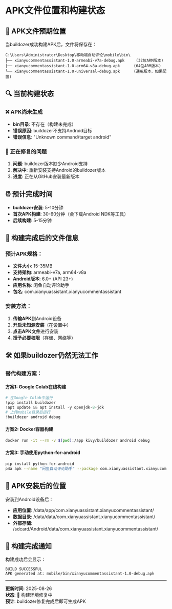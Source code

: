 # APK文件位置和构建状态

## 📍 APK文件预期位置

当buildozer成功构建APK后，文件将保存在：

```
C:\Users\Administrator\Desktop\移动端自动评论\mobile\bin\
├── xianyucommentassistant-1.0-armeabi-v7a-debug.apk     (32位ARM版本)
├── xianyucommentassistant-1.0-arm64-v8a-debug.apk      (64位ARM版本)  
└── xianyucommentassistant-1.0-universal-debug.apk      (通用版本，如果配置)
```

## 🔍 当前构建状态

### ❌ APK尚未生成
- **bin目录**: 不存在（构建未完成）
- **错误原因**: buildozer不支持Android目标
- **错误信息**: "Unknown command/target android"

### 🔄 正在修复的问题
1. **问题**: buildozer版本缺少Android支持
2. **解决中**: 重新安装支持Android的buildozer版本
3. **进度**: 正在从GitHub安装最新版本

## ⏰ 预计完成时间

- **buildozer安装**: 5-10分钟
- **首次APK构建**: 30-60分钟（会下载Android NDK等工具）
- **后续构建**: 5-15分钟

## 🎯 构建完成后的文件信息

### 预计APK规格：
- **文件大小**: 15-35MB
- **支持架构**: armeabi-v7a, arm64-v8a
- **Android版本**: 6.0+ (API 23+)
- **应用名称**: 闲鱼自动评论助手
- **包名**: com.xianyuassistant.xianyucommentassistant

### 安装方法：
1. **传输APK**到Android设备
2. **开启未知源安装**（在设置中）
3. **点击APK文件**进行安装
4. **授予必要权限**（存储、网络等）

## 🛠️ 如果buildozer仍然无法工作

### 替代构建方案：

#### 方案1: Google Colab在线构建
```python
# 在Google Colab中运行
!pip install buildozer
!apt update && apt install -y openjdk-8-jdk
# 上传mobile目录后运行
!buildozer android debug
```

#### 方案2: Docker容器构建  
```bash
docker run -it --rm -v $(pwd):/app kivy/buildozer android debug
```

#### 方案3: 手动使用python-for-android
```bash
pip install python-for-android
p4a apk --name "闲鱼自动评论助手" --package com.xianyuassistant.xianyucommentassistant
```

## 📱 APK安装后的位置

安装到Android设备后：
- **应用位置**: /data/app/com.xianyuassistant.xianyucommentassistant/
- **数据目录**: /data/data/com.xianyuassistant.xianyucommentassistant/
- **外部存储**: /sdcard/Android/data/com.xianyuassistant.xianyucommentassistant/

## 🔔 构建完成通知

构建成功后会显示：
```
BUILD SUCCESSFUL
APK generated at: mobile/bin/xianyucommentassistant-1.0-debug.apk
```

---
**更新时间**: 2025-08-26  
**状态**: 🔄 构建环境修复中  
**预计**: buildozer修复完成后即可生成APK
